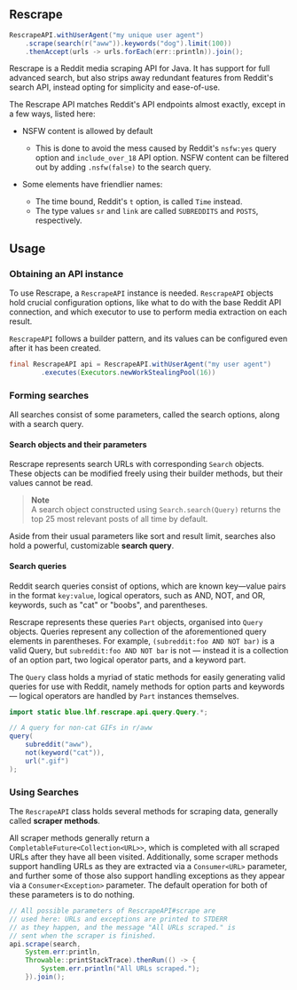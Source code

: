 ## Rescrape
```java
RescrapeAPI.withUserAgent("my unique user agent")
    .scrape(search(r("aww")).keywords("dog").limit(100))
    .thenAccept(urls -> urls.forEach(err::println)).join();
```
Rescrape is a Reddit media scraping API for Java.
It has support for full advanced search, but also strips
away redundant features from Reddit's search API, instead
opting for simplicity and ease-of-use.

The Rescrape API matches Reddit's API endpoints almost exactly,
except in a few ways, listed here:

- NSFW content is allowed by default
    - This is done to avoid the mess caused by Reddit's `nsfw:yes` query option and
      `include_over_18` API option. NSFW content can be filtered out by adding `.nsfw(false)` to the search query.

- Some elements have friendlier names:
    - The time bound, Reddit's `t` option, is called `Time` instead.
    - The type values `sr` and `link` are called `SUBREDDITS` and `POSTS`, respectively.


## Usage

### Obtaining an API instance
To use Rescrape, a `RescrapeAPI` instance is needed. `RescrapeAPI` objects
hold crucial configuration options, like what to do with the base Reddit API
connection, and which executor to use to perform media extraction on each result.

`RescrapeAPI` follows a builder pattern, and its values can be configured even
after it has been created.

```java
final RescrapeAPI api = RescrapeAPI.withUserAgent("my user agent")
        .executes(Executors.newWorkStealingPool(16))
```

### Forming searches
All searches consist of some parameters, called the search options,
along with a search query.

#### Search objects and their parameters

Rescrape represents search URLs with corresponding `Search` objects.
These objects can be modified freely using their builder methods,
but their values cannot be read. 

> **Note**  
> A search object constructed using `Search.search(Query)` returns
> the top 25 most relevant posts of all time by  default.

Aside from their usual parameters like sort and result limit, searches also
hold a powerful, customizable **search query**.

#### Search queries
Reddit search queries consist of options, which are known key—value pairs
in the format `key:value`, logical operators, such as AND, NOT, and OR,
keywords, such as "cat" or "boobs", and parentheses.

Rescrape represents these queries `Part` objects,
organised into `Query` objects. Queries represent any collection
of the aforementioned query elements in parentheses. For example,
`(subreddit:foo AND NOT bar)` is a valid Query, but `subreddit:foo
AND NOT bar` is not — instead it is a collection of an option part,
two logical operator parts, and a keyword part.


The `Query` class holds a myriad of static methods for easily
generating valid queries for use with Reddit, namely methods for
option parts and keywords — logical operators are handled by `Part`
instances themselves.
```java
import static blue.lhf.rescrape.api.query.Query.*;

// A query for non-cat GIFs in r/aww
query(
    subreddit("aww"),
    not(keyword("cat")),
    url(".gif")
);
```




### Using Searches

The `RescrapeAPI` class holds several methods for scraping data, generally called
**scraper methods**.

All scraper methods generally return a `CompletableFuture<Collection<URL>>`, which
is completed with all scraped URLs after they have all been visited. Additionally,
some scraper methods support handling URLs as they are extracted via a `Consumer<URL>` parameter,
and further some of those also support handling exceptions as they appear via a `Consumer<Exception>` parameter.
The default operation for both of these parameters is to do nothing.

```java
// All possible parameters of RescrapeAPI#scrape are
// used here: URLs and exceptions are printed to STDERR
// as they happen, and the message "All URLs scraped." is
// sent when the scraper is finished.
api.scrape(search,
    System.err:println,
    Throwable::printStackTrace).thenRun(() -> {
        System.err.println("All URLs scraped.");
    }).join();
```
